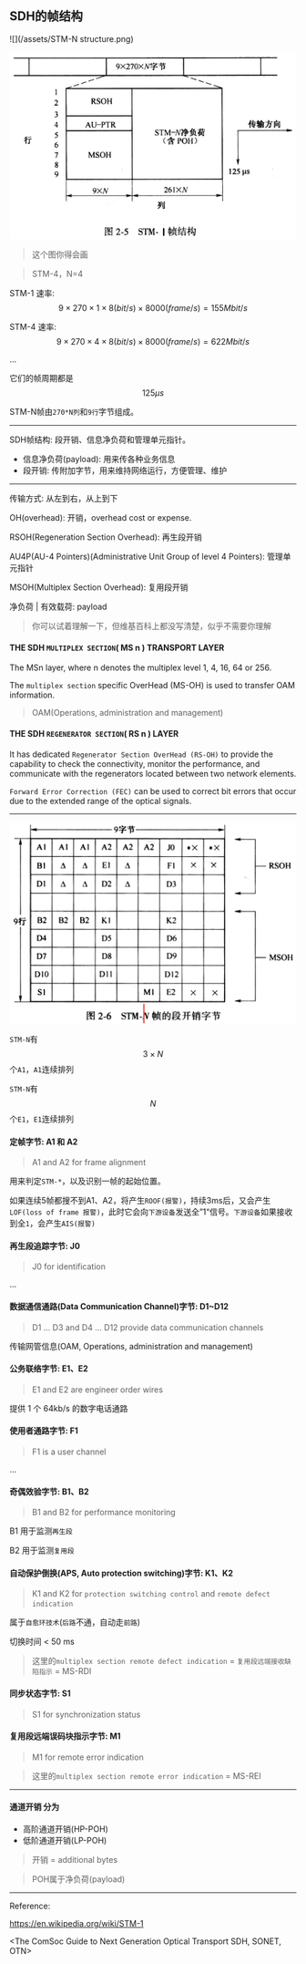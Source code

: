 ## SDH的帧结构

![](/assets/STM-N structure.png)

![](/assets/STM-1帧结构.png)

> 这个图你得会画

> STM-4，N=4

STM-1 速率: $$9 \times 270 \times 1 \times 8(bit/s) \times 8000(frame/s) = 155 Mbit/s$$

STM-4 速率: $$9 \times 270 \times 4 \times 8(bit/s) \times 8000(frame/s) = 622 Mbit/s$$

...

它们的帧周期都是 $$125\mu s$$

STM-N帧由`270*N列`和`9行`字节组成。

___

SDH帧结构: 段开销、信息净负荷和管理单元指针。

* 信息净负荷(payload): 用来传各种业务信息
* 段开销: 传附加字节，用来维持网络运行，方便管理、维护
___

传输方式: 从左到右，从上到下

OH(overhead): 开销，overhead cost or expense.

RSOH(Regeneration Section Overhead): 再生段开销

AU4P(AU-4 Pointers)(Administrative Unit Group of level 4 Pointers): 管理单元指针

MSOH(Multiplex Section Overhead): 复用段开销

净负荷 | 有效载荷: payload

> 你可以试着理解一下，但维基百科上都没写清楚，似乎不需要你理解

#### THE SDH `MULTIPLEX SECTION`( MS n ) TRANSPORT LAYER
The MSn layer, where n denotes the multiplex level 1, 4, 16, 64 or 256.

The `multiplex section` specific OverHead (MS-OH) is used to transfer OAM information.

> OAM(Operations, administration and management)

#### THE SDH `REGENERATOR SECTION`( RS n ) LAYER
It has dedicated `Regenerator Section OverHead (RS-OH)` to provide the capability to check the connectivity, monitor the performance, and communicate with the regenerators located between two network elements.

`Forward Error Correction (FEC)` can be used to correct bit errors that occur due to the extended range of the optical signals.

___

![](/assets/STM-1的段开销字节.png)

`STM-N`有 $$3 \times N$$个`A1`，`A1`连续排列

`STM-N`有 $$N$$个`E1`，`E1`连续排列

#### 定帧字节: A1 和 A2
> A1 and A2 for frame alignment

用来判定`STM-*`，以及识别一帧的起始位置。

如果连续5帧都搜不到A1、A2，将产生`ROOF(报警)`，持续3ms后，又会产生`LOF(loss of frame 报警)`，此时它会向`下游设备`发送全”1“信号。`下游设备`如果接收到全`1`，会产生`AIS(报警)`

#### 再生段追踪字节: J0 
> J0 for identification

...

#### 数据通信通路(Data Communication Channel)字节: D1~D12
> D1 ... D3 and D4 ... D12 provide data communication channels

传输网管信息(OAM, Operations, administration and management)

#### 公务联络字节: E1、E2
> E1 and E2 are engineer order wires

提供 1 个 64kb/s 的数字电话通路

#### 使用者通路字节: F1
> F1 is a user channel

...

#### 奇偶效验字节: B1、B2
> B1 and B2 for performance monitoring

B1 用于监测`再生段`

B2 用于监测`复用段` 

#### 自动保护倒换(APS, Auto protection switching)字节: K1、K2
> K1 and K2 for `protection switching control` and `remote defect indication`

属于`自愈环技术`(`后路`不通，自动走`前路`)

切换时间 < 50 ms

> 这里的`multiplex section remote defect indication` = `复用段远端接收缺陷指示` = MS-RDI

#### 同步状态字节: S1
> S1 for synchronization status

#### 复用段远端误码块指示字节: M1
> M1 for remote error indication

> 这里的`multiplex section remote error indication` = MS-REI

___

#### 通道开销 分为

* 高阶通道开销(HP-POH)
* 低阶通道开销(LP-POH)

> 开销 = additional bytes

> POH属于净负荷(payload)
___

Reference:

https://en.wikipedia.org/wiki/STM-1

<The ComSoc Guide to Next Generation Optical Transport SDH, SONET, OTN>